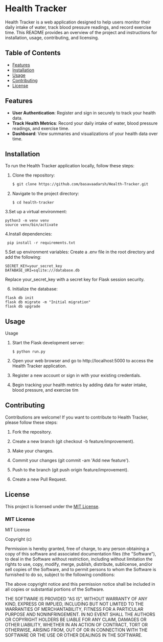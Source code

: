 # Health Tracker

Health Tracker is a web application designed to help users monitor their daily intake of water, track blood pressure readings, and record exercise time. This README provides an overview of the project and instructions for installation, usage, contributing, and licensing.

## Table of Contents

- [Features](#features)
- [Installation](#installation)
- [Usage](#usage)
- [Contributing](#contributing)
- [License](#license)

## Features

- **User Authentication**: Register and sign in securely to track your health data.
- **Track Health Metrics**: Record your daily intake of water, blood pressure readings, and exercise time.
- **Dashboard**: View summaries and visualizations of your health data over time.

## Installation

To run the Health Tracker application locally, follow these steps:

1. Clone the repository:

   ```bash
   $ git clone https://github.com/basavaadarsh/Health-Tracker.git
   ```
2. Navigate to the project directory:

   ```
   $ cd health-tracker
   ```
  3.Set up a virtual environment:

   ```
   python3 -m venv venv
   source venv/bin/activate
   ```
 
   4.Install dependencies:

   ```
    pip install -r requirements.txt
   ```
  5.Set up environment variables:
    Create a .env file in the root directory and add the following:

   ```
   SECRET_KEY=your_secret_key
   DATABASE_URI=sqlite:///database.db
   ```
  Replace your_secret_key with a secret key for Flask session security.

  6. Initialize the database:

   ```
   flask db init
   flask db migrate -m "Initial migration"
   flask db upgrade
   ```

## Usage
Usage
1. Start the Flask development server:
   ```
   $ python run.py
   ```
2. Open your web browser and go to http://localhost:5000 to access the Health Tracker application.

3. Register a new account or sign in with your existing credentials.

4. Begin tracking your health metrics by adding data for water intake, blood pressure, and exercise tim


## Contributing

Contributions are welcome! If you want to contribute to Health Tracker, please follow these steps:

1. Fork the repository.

2. Create a new branch (git checkout -b feature/improvement).

3. Make your changes.

4. Commit your changes (git commit -am 'Add new feature').

5. Push to the branch (git push origin feature/improvement).

6. Create a new Pull Request.

## License

This project is licensed under the [MIT License](LICENSE).

### MIT License

MIT License

Copyright (c)

Permission is hereby granted, free of charge, to any person obtaining a copy of this software and associated documentation files (the "Software"), to deal in the Software without restriction, including without limitation the rights to use, copy, modify, merge, publish, distribute, sublicense, and/or sell copies of the Software, and to permit persons to whom the Software is furnished to do so, subject to the following conditions:

The above copyright notice and this permission notice shall be included in all copies or substantial portions of the Software.

THE SOFTWARE IS PROVIDED "AS IS", WITHOUT WARRANTY OF ANY KIND, EXPRESS OR IMPLIED, INCLUDING BUT NOT LIMITED TO THE WARRANTIES OF MERCHANTABILITY, FITNESS FOR A PARTICULAR PURPOSE AND NONINFRINGEMENT. IN NO EVENT SHALL THE AUTHORS OR COPYRIGHT HOLDERS BE LIABLE FOR ANY CLAIM, DAMAGES OR OTHER LIABILITY, WHETHER IN AN ACTION OF CONTRACT, TORT OR OTHERWISE, ARISING FROM, OUT OF OR IN CONNECTION WITH THE SOFTWARE OR THE USE OR OTHER DEALINGS IN THE SOFTWARE.

   



